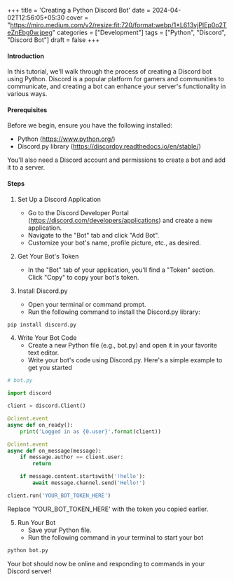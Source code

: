 +++
title = 'Creating a Python Discord Bot'
date = 2024-04-02T12:56:05+05:30
cover = "https://miro.medium.com/v2/resize:fit:720/format:webp/1*L613vjPIEp0o2TeZnEbg0w.jpeg"
categories = ["Development"]
tags  = ["Python", "Discord", "Discord Bot"]
draft = false
+++


#### Introduction

In this tutorial, we'll walk through the process of creating a Discord bot using Python. Discord is a popular platform for gamers and communities to communicate, and creating a bot can enhance your server's functionality in various ways.

#### Prerequisites

Before we begin, ensure you have the following installed:

- Python (https://www.python.org/)
- Discord.py library (https://discordpy.readthedocs.io/en/stable/)

You'll also need a Discord account and permissions to create a bot and add it to a server.

#### Steps

1. Set Up a Discord Application
   - Go to the Discord Developer Portal (https://discord.com/developers/applications) and create a new application.
   - Navigate to the "Bot" tab and click "Add Bot".
   - Customize your bot's name, profile picture, etc., as desired.

2. Get Your Bot's Token
   - In the "Bot" tab of your application, you'll find a "Token" section. Click "Copy" to copy your bot's token.

3. Install Discord.py
   - Open your terminal or command prompt.
   - Run the following command to install the Discord.py library:

```bash
pip install discord.py
```

4. Write Your Bot Code
   - Create a new Python file (e.g., bot.py) and open it in your favorite text editor.
   - Write your bot's code using Discord.py. Here's a simple example to get you started

```python
# bot.py

import discord

client = discord.Client()

@client.event
async def on_ready():
    print('Logged in as {0.user}'.format(client))

@client.event
async def on_message(message):
    if message.author == client.user:
        return

    if message.content.startswith('!hello'):
        await message.channel.send('Hello!')

client.run('YOUR_BOT_TOKEN_HERE')
```

Replace 'YOUR_BOT_TOKEN_HERE' with the token you copied earlier.

5. Run Your Bot
    - Save your Python file.
    - Run the following command in your terminal to start your bot

```bash
python bot.py
```

Your bot should now be online and responding to commands in your Discord server!